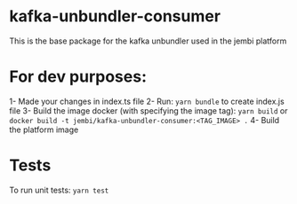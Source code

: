 # kafka-unbundler-consumer
This is the base package for the kafka unbundler used in the jembi platform

# For dev purposes: 
1- Made your changes in index.ts file
2- Run: `yarn bundle` to create index.js file
3- Build the image docker (with specifying the image tag): `yarn build` or `docker build -t jembi/kafka-unbundler-consumer:<TAG_IMAGE> .`
4- Build the platform image

# Tests
To run unit tests: `yarn test`
